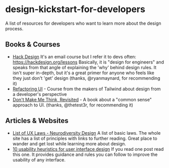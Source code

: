 # design-kickstart-for-developers
A list of resources for developers who want to learn more about the design process. 

## Books & Courses
* [Hack Design](https://hackdesign.org/lessons) It's an email course but I refer it to devs often: https://hackdesign.org/lessons
Basically, it is "design for engineers" and speaks from that angle of explaining the 'why' behind design rules.
It isn't super in-depth, but it's a great primer for anyone who feels like they just don't 'get' design (thanks, @ryanmaynard, for recommending it)
* [Refactoring UI](https://www.refactoringui.com/) - Course from the makers of Tailwind about design from a developer's perspective
* [Don't Make Me Think, Revisited](https://sensible.com/dont-make-me-think/) - A book about a "common sense" approach to UI. (thanks, @thetest3r, for recommending it)


## Articles & Websites
* [List of UX Laws - Neurodiversity Design](https://neurodiversity.design/ux-law-definitions/) A list of basic laws. The whole site has a list of principles with links to further reading. Great place to wander and get lost while learning more about design.
* [10 usability heuristics for user interface design](https://www.nngroup.com/articles/ten-usability-heuristics/) If you read one post read this one. It provides guidance and rules you can follow to improve the usability of any interface. 

